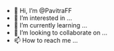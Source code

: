 - 👋 Hi, I’m @PavitraFF
- 👀 I’m interested in ...
- 🌱 I’m currently learning ...
- 💞️ I’m looking to collaborate on ...
- 📫 How to reach me ...

<!---
PavitraFF/PavitraFF is a ✨ special ✨ repository because its `README.md` (this file) appears on your GitHub profile.
You can click the Preview link to take a look at your changes.
--->
